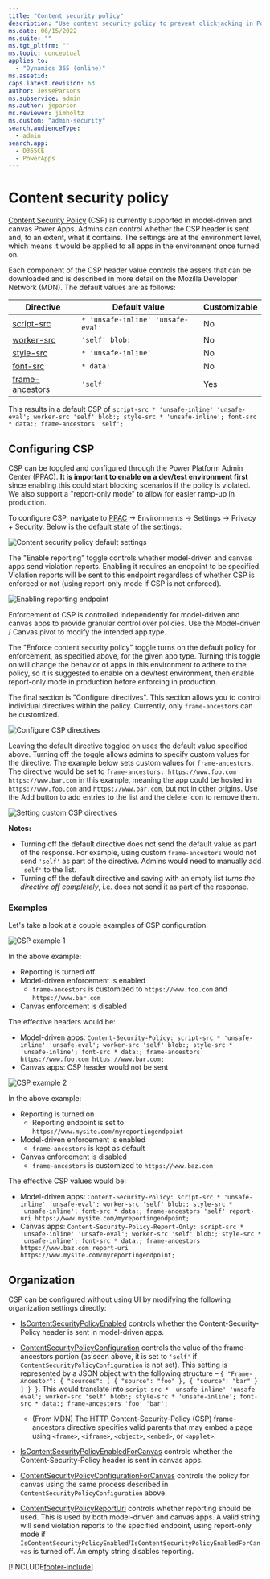 ```yaml
---
title: "Content security policy"
description: "Use content security policy to prevent clickjacking in Power Apps."  
ms.date: 06/15/2022
ms.suite: ""
ms.tgt_pltfrm: ""
ms.topic: conceptual
applies_to: 
  - "Dynamics 365 (online)"
ms.assetid: 
caps.latest.revision: 63
author: JesseParsons
ms.subservice: admin
ms.author: jeparson
ms.reviewer: jimholtz
ms.custom: "admin-security"
search.audienceType: 
  - admin
search.app:
  - D365CE
  - PowerApps
---
```

# Content security policy

[Content Security Policy](https://developer.mozilla.org/docs/Web/HTTP/CSP) (CSP) is currently supported in model-driven and canvas Power Apps. Admins can control whether the CSP header is sent and, to an extent, what it contains. The settings are at the environment level, which means it would be applied to all apps in the environment once turned on. 

Each component of the CSP header value controls the assets that can be downloaded and is described in more detail on the Mozilla Developer Network (MDN). The default values are as follows:

| Directive | Default value | Customizable |
| --------- | ------------- | ------------ |
| [script-src](https://developer.mozilla.org/docs/Web/HTTP/Headers/Content-Security-Policy/script-src) | `* 'unsafe-inline' 'unsafe-eval'` | No |
| [worker-src](https://developer.mozilla.org/docs/Web/HTTP/Headers/Content-Security-Policy/worker-src) | `'self' blob:` | No |
| [style-src](https://developer.mozilla.org/docs/Web/HTTP/Headers/Content-Security-Policy/style-src) | `* 'unsafe-inline'` | No |
| [font-src](https://developer.mozilla.org/docs/Web/HTTP/Headers/Content-Security-Policy/font-src) | `* data:` | No |
| [frame-ancestors](https://developer.mozilla.org/docs/Web/HTTP/Headers/Content-Security-Policy/frame-ancestors) | `'self'` | Yes |

This results in a default CSP of `script-src * 'unsafe-inline' 'unsafe-eval'; worker-src 'self' blob:; style-src * 'unsafe-inline'; font-src * data:; frame-ancestors 'self';`

## Configuring CSP

CSP can be toggled and configured through the Power Platform Admin Center (PPAC). **It is important to enable on a dev/test environment first** since enabling this could start blocking scenarios if the policy is violated.  We also support a "report-only mode" to allow for easier ramp-up in production.

To configure CSP, navigate to [PPAC](https://admin.powerplatform.microsoft.com) -> Environments -> Settings -> Privacy + Security. Below is the default state of the settings:

![Content security policy default settings](media/csp-default-settings.png "Content security policy default settings")

The "Enable reporting" toggle controls whether model-driven and canvas apps send violation reports. Enabling it requires an endpoint to be specified. Violation reports will be sent to this endpoint regardless of whether CSP is enforced or not (using report-only mode if CSP is not enforced).

![Enabling reporting endpoint](media/csp-reporting.png "Enabling reporting endpoint")

Enforcement of CSP is controlled independently for model-driven and canvas apps to provide granular control over policies. Use the Model-driven / Canvas pivot to modify the intended app type.

The "Enforce content security policy" toggle turns on the default policy for enforcement, as specified above, for the given app type. Turning this toggle on will change the behavior of apps in this environment to adhere to the policy, so it is suggested to enable on a dev/test environment, then enable report-only mode in production before enforcing in production.

The final section is "Configure directives". This section allows you to control individual directives within the policy. Currently, only `frame-ancestors` can be customized.

![Configure CSP directives](media/csp-directives.png "Configure CSP directives")

Leaving the default directive toggled on uses the default value specified above. Turning off the toggle allows admins to specify custom values for the directive. The example below sets custom values for `frame-ancestors`. The directive would be set to `frame-ancestors: https://www.foo.com https://www.bar.com` in this example, meaning the app could be hosted in `https://www.foo.com` and `https://www.bar.com`, but not in other origins. Use the Add button to add entries to the list and the delete icon to remove them.

![Setting custom CSP directives](media/csp-default-directive.png "Setting custom CSP directives")

**Notes:**
- Turning off the default directive does not send the default value as part of the response. For example, using custom `frame-ancestors` would not send `'self'` as part of the directive. Admins would need to manually add `'self'` to the list.
- Turning off the default directive and saving with an empty list *turns the directive off completely*, i.e. does not send it as part of the response.

### Examples

Let's take a look at a couple examples of CSP configuration:

![CSP example 1](media/csp-example-1.png "CSP example 1")

In the above example:
- Reporting is turned off
- Model-driven enforcement is enabled
  - `frame-ancestors` is customized to `https://www.foo.com` and `https://www.bar.com`
- Canvas enforcement is disabled

The effective headers would be:
- Model-driven apps: `Content-Security-Policy: script-src * 'unsafe-inline' 'unsafe-eval'; worker-src 'self' blob:; style-src * 'unsafe-inline'; font-src * data:; frame-ancestors https://www.foo.com https://www.bar.com;`
- Canvas apps: CSP header would not be sent

![CSP example 2](media/csp-example-1.png "CSP example 2")

In the above example:
- Reporting is turned on
  - Reporting endpoint is set to `https://www.mysite.com/myreportingendpoint`
- Model-driven enforcement is enabled
  - `frame-ancestors` is kept as default
- Canvas enforcement is disabled
  - `frame-ancestors` is customized to `https://www.baz.com`

The effective CSP values would be:
- Model-driven apps: `Content-Security-Policy: script-src * 'unsafe-inline' 'unsafe-eval'; worker-src 'self' blob:; style-src * 'unsafe-inline'; font-src * data:; frame-ancestors 'self' report-uri https://www.mysite.com/myreportingendpoint;`
- Canvas apps: `Content-Security-Policy-Report-Only: script-src * 'unsafe-inline' 'unsafe-eval'; worker-src 'self' blob:; style-src * 'unsafe-inline'; font-src * data:; frame-ancestors https://www.baz.com report-uri https://www.mysite.com/myreportingendpoint;`

## Organization 

CSP can be configured without using UI by modifying the following organization settings directly:

- [IsContentSecurityPolicyEnabled](/powerapps/developer/data-platform/reference/entities/organization#BKMK_IsContentSecurityPolicyEnabled) controls whether the Content-Security-Policy header is sent in model-driven apps.

- [ContentSecurityPolicyConfiguration](/powerapps/developer/data-platform/reference/entities/organization#BKMK_ContentSecurityPolicyConfiguration) controls the value of the frame-ancestors portion (as seen above, it is set to `'self'` if `ContentSecurityPolicyConfiguration` is not set).  This setting is represented by a JSON object with the following structure – `{ "Frame-Ancestor": { "sources": [ { "source": "foo" }, { "source": "bar" } ] } }`.  This would translate into `script-src * 'unsafe-inline' 'unsafe-eval'; worker-src 'self' blob:; style-src * 'unsafe-inline'; font-src * data:; frame-ancestors 'foo' 'bar';`
  - (From MDN) The HTTP Content-Security-Policy (CSP) frame-ancestors directive specifies valid parents that may embed a page using `<frame>`, `<iframe>`, `<object>`, `<embed>`, or `<applet>`.

- [IsContentSecurityPolicyEnabledForCanvas](/powerapps/developer/data-platform/reference/entities/organization#BKMK_IsContentSecurityPolicyEnabledForCanvas) controls whether the Content-Security-Policy header is sent in canvas apps.

- [ContentSecurityPolicyConfigurationForCanvas](/powerapps/developer/data-platform/reference/entities/organization#BKMK_ContentSecurityPolicyConfigurationForCanvas) controls the policy for canvas using the same process described in `ContentSecurityPolicyConfiguration` above.

- [ContentSecurityPolicyReportUri](/powerapps/developer/data-platform/reference/entities/organization#BKMK_ContentSecurityPolicyReportUri) controls whether reporting should be used. This is used by both model-driven and canvas apps. A valid string will send violation reports to the specified endpoint, using report-only mode if `IsContentSecurityPolicyEnabled`/`IsContentSecurityPolicyEnabledForCanvas` is turned off. An empty string disables reporting.

[!INCLUDE[footer-include](../includes/footer-banner.md)]
